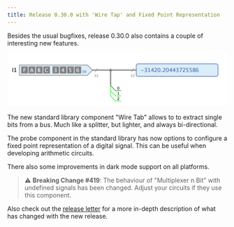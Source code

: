 ```yaml
---
title: Release 0.30.0 with 'Wire Tap' and Fixed Point Representation
---
```


Besides the usual bugfixes, release 0.30.0 also contains a couple of interesting new features.

![New features](/assets/images/release-0.30.0.png)

The new standard library component "Wire Tab" allows to to extract single bits from a bus. Much like a splitter, but lighter, and always bi-directional.

The probe component in the standard library has now options to configure a fixed point representation of a digital signal. This can be useful when developing arithmetic circuits.

There also some improvements in dark mode support on all platforms.

> :warning: **Breaking Change #419**: The behaviour of "Multiplexer n Bit" with undefined signals has been changed. Adjust your circuits if they use this component.

Also check out the [release letter](/docs/releases/release-0.30.0/index.html)
for a more in-depth description of what has changed with the new release.
